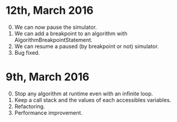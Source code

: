 # 12th, March 2016

0. We can now pause the simulator.
0. We can add a breakpoint to an algorithm with AlgorithmBreakpointStatement.
0. We can resume a paused (by breakpoint or not) simulator.
0. Bug fixed.

# 9th, March 2016

0. Stop any algorithm at runtime even with an infinite loop.
0. Keep a call stack and the values of each accessibles variables.
0. Refactoring.
0. Performance improvement.